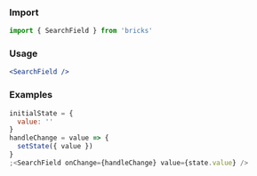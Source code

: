 ### Import

```js static
import { SearchField } from 'bricks'
```

### Usage

```jsx static
<SearchField />
```

### Examples

```jsx
initialState = {
  value: ''
}
handleChange = value => {
  setState({ value })
}
;<SearchField onChange={handleChange} value={state.value} />
```
